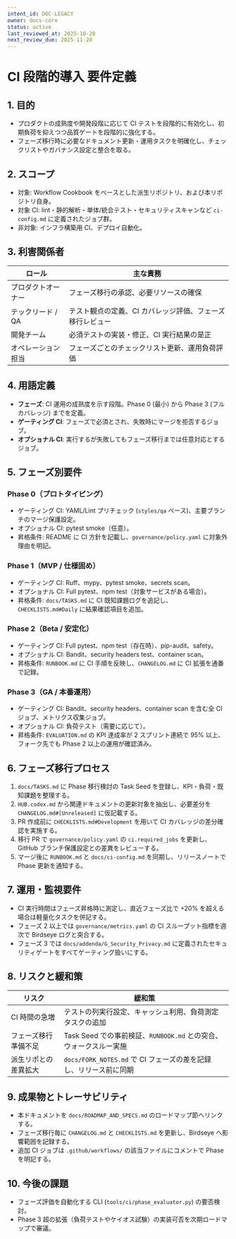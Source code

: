 ```yaml
---
intent_id: DOC-LEGACY
owner: docs-core
status: active
last_reviewed_at: 2025-10-28
next_review_due: 2025-11-28
---
```


# CI 段階的導入 要件定義

## 1. 目的

- プロダクトの成熟度や開発段階に応じて CI テストを段階的に有効化し、初期負荷を抑えつつ品質ゲートを段階的に強化する。
- フェーズ移行時に必要なドキュメント更新・運用タスクを明確化し、チェックリストやガバナンス設定と整合を取る。

## 2. スコープ

- 対象: Workflow Cookbook をベースとした派生リポジトリ、および本リポジトリ自身。
- 対象 CI: lint・静的解析・単体/統合テスト・セキュリティスキャンなど `ci-config.md` に定義されたジョブ群。
- 非対象: インフラ構築用 CI、デプロイ自動化。

## 3. 利害関係者

| ロール | 主な責務 |
| --- | --- |
| プロダクトオーナー | フェーズ移行の承認、必要リソースの確保 |
| テックリード / QA | テスト観点の定義、CI カバレッジ評価、フェーズ移行レビュー |
| 開発チーム | 必須テストの実装・修正、CI 実行結果の是正 |
| オペレーション担当 | フェーズごとのチェックリスト更新、運用負荷評価 |

## 4. 用語定義

- **フェーズ**: CI 運用の成熟度を示す段階。Phase 0 (最小) から Phase 3 (フルカバレッジ) までを定義。
- **ゲーティング CI**: フェーズで必須とされ、失敗時にマージを拒否するジョブ。
- **オプショナル CI**: 実行するが失敗してもフェーズ移行までは任意対応とするジョブ。

## 5. フェーズ別要件

### Phase 0（プロトタイピング）

- ゲーティング CI: YAML/Lint プリチェック (`styles/qa` ベース)、主要ブランチのマージ保護設定。
- オプショナル CI: pytest smoke（任意）。
- 昇格条件: README に CI 方針を記載し、`governance/policy.yaml` に対象外理由を明記。

### Phase 1（MVP / 仕様固め）

- ゲーティング CI: Ruff、mypy、pytest smoke、secrets scan。
- オプショナル CI: Full pytest、npm test（対象サービスがある場合）。
- 昇格条件: `docs/TASKS.md` に CI 既知課題ログを追記し、`CHECKLISTS.md#Daily` に結果確認項目を追加。

### Phase 2（Beta / 安定化）

- ゲーティング CI: Full pytest、npm test（存在時）、pip-audit、safety。
- オプショナル CI: Bandit、security headers test、container scan。
- 昇格条件: `RUNBOOK.md` に CI 手順を反映し、`CHANGELOG.md` に CI 拡張を通番で記録。

### Phase 3（GA / 本番運用）

- ゲーティング CI: Bandit、security headers、container scan を含む全 CI ジョブ、メトリクス収集ジョブ。
- オプショナル CI: 負荷テスト（需要に応じて）。
- 昇格条件: `EVALUATION.md` の KPI 達成率が 2 スプリント連続で 95% 以上、フォーク先でも Phase 2 以上の運用が確認済み。

## 6. フェーズ移行プロセス

1. `docs/TASKS.md` に Phase 移行検討の Task Seed を登録し、KPI・負荷・既知課題を整理する。
2. `HUB.codex.md` から関連ドキュメントの更新対象を抽出し、必要差分を `CHANGELOG.md#[Unreleased]` に仮記載する。
3. PR 作成前に `CHECKLISTS.md#Development` を用いて CI カバレッジの差分確認を実施する。
4. 移行 PR で `governance/policy.yaml` の `ci.required_jobs` を更新し、GitHub ブランチ保護設定との差異をレビューする。
5. マージ後に `RUNBOOK.md` と `docs/ci-config.md` を同期し、リリースノートで Phase 更新を通知する。

## 7. 運用・監視要件

- CI 実行時間はフェーズ昇格時に測定し、直近フェーズ比で +20% を超える場合は軽量化タスクを併記する。
- フェーズ 2 以上では `governance/metrics.yaml` の CI スループット指標を週次で Birdseye ログと突合する。
- フェーズ 3 では `docs/addenda/G_Security_Privacy.md` に定義されたセキュリティゲートをすべてゲーティング扱いにする。

## 8. リスクと緩和策

| リスク | 緩和策 |
| --- | --- |
| CI 時間の急増 | テストの列実行設定、キャッシュ利用、負荷測定タスクの追加 |
| フェーズ移行準備不足 | Task Seed での事前検証、`RUNBOOK.md` との突合、ウォークスルー実施 |
| 派生リポとの差異拡大 | `docs/FORK_NOTES.md` で CI フェーズの差を記録し、リリース前に同期 |

## 9. 成果物とトレーサビリティ

- 本ドキュメントを `docs/ROADMAP_AND_SPECS.md` のロードマップ節へリンクする。
- フェーズ移行毎に `CHANGELOG.md` と `CHECKLISTS.md` を更新し、Birdseye へ影響範囲を記録する。
- 追加 CI ジョブは `.github/workflows/` の該当ファイルにコメントで Phase を明記する。

## 10. 今後の課題

- フェーズ評価を自動化する CLI (`tools/ci/phase_evaluator.py`) の要否検討。
- Phase 3 超の拡張（負荷テストやケイオス試験）の実装可否を次期ロードマップで審議。
